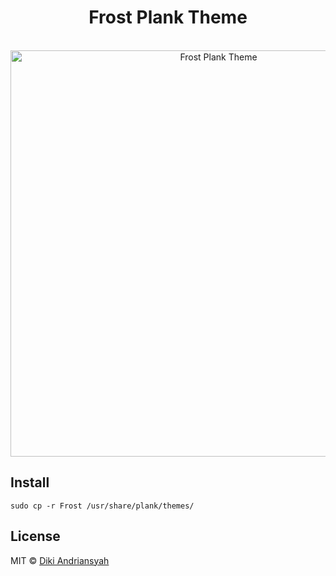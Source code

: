 <h1 align="center">Frost Plank Theme</h1>

<p align="center">
<br>
<img src="https://i.imgur.com/ptrLLuY.png" width="650px" alt="Frost Plank Theme">
</p>

## Install
```shell
sudo cp -r Frost /usr/share/plank/themes/
```

## License

MIT © [Diki Andriansyah](https://dikiaap.id)
